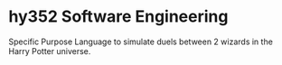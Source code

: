 # hy352 Software Engineering
Specific Purpose Language to simulate duels between 2 wizards in the Harry Potter universe.

